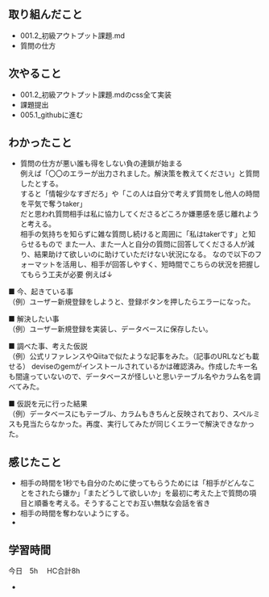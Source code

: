 ## 取り組んだこと
- 001.2_初級アウトプット課題.md
- 質問の仕方


## 次やること
- 001.2_初級アウトプット課題.mdのcss全て実装   
- 課題提出
- 005.1_githubに進む　
  
## わかったこと
- 質問の仕方が悪い誰も得をしない負の連鎖が始まる   
例えば「〇〇のエラーが出力されました。解決策を教えてください」と質問したとする。   
すると「情報少なすぎだろ」や「この人は自分で考えず質問をし他人の時間を平気で奪うtaker」   
だと思われ質問相手は私に協力してくださるどころか嫌悪感を感じ離れようと考える。   
相手の気持ちを知らずに雑な質問し続けると周囲に「私はtakerです」と知らせるもので
また一人、また一人と自分の質問に回答してくださる人が減り、結果助けて欲しいのに助けていただけない状況になる。
なので以下のフォーマットを活用し、相手が回答しやすく、短時間でこちらの状況を把握してもらう工夫が必要
例えば↓

■ 今、起きている事   
（例）ユーザー新規登録をしようと、登録ボタンを押したらエラーになった。

■ 解決したい事   
（例）ユーザー新規登録を実装し、データベースに保存したい。

■ 調べた事、考えた仮説   
（例）公式リファレンスやQiitaで似たような記事をみた。（記事のURLなども載せる）
deviseのgemがインストールされているかは確認済み。作成したキー名も間違っていないので、データベースが怪しいと思いテーブル名やカラム名を調べてみた。

■ 仮説を元に行った結果   
（例）データベースにもテーブル、カラムもきちんと反映されており、スペルミスも見当たらなかった。再度、実行してみたが同じくエラーで解決できなかった。
## 感じたこと
- 相手の時間を1秒でも自分のために使ってもらうためには「相手がどんなことをされたら嫌か」「またどうして欲しいか」を最初に考えた上で質問の項目と順番を考える。そうすることでお互い無駄な会話を省き
- 相手の時間を奪わないようにする。
- 

## 学習時間
今日　5h　
HC合計8h 
 

- 
